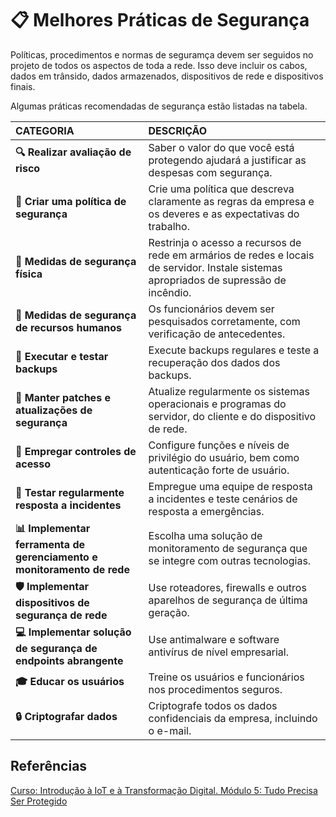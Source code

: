 # 📋 Melhores Práticas de Segurança

Políticas, procedimentos e normas de seguramça devem ser seguidos no projeto de todos os aspectos de toda a rede. Isso deve incluir os cabos, dados em trânsido, dados armazenados, dispositivos de rede e dispositivos finais.

Algumas práticas recomendadas de segurança estão listadas na tabela.


| **CATEGORIA** | **DESCRIÇÃO** |
|:--------------|:--------------|
| **🔍 Realizar avaliação de risco** | Saber o valor do que você está protegendo ajudará a justificar as despesas com segurança. |
| **📝 Criar uma política de segurança** | Crie uma política que descreva claramente as regras da empresa e os deveres e as expectativas do trabalho. |
| **🏢 Medidas de segurança física** | Restrinja o acesso a recursos de rede em armários de redes e locais de servidor. Instale sistemas apropriados de supressão de incêndio. |
| **👥 Medidas de segurança de recursos humanos** | Os funcionários devem ser pesquisados corretamente, com verificação de antecedentes. |
| **💾 Executar e testar backups** | Execute backups regulares e teste a recuperação dos dados dos backups. |
| **🔄 Manter patches e atualizações de segurança** | Atualize regularmente os sistemas operacionais e programas do servidor, do cliente e do dispositivo de rede. |
| **🔐 Empregar controles de acesso** | Configure funções e níveis de privilégio do usuário, bem como autenticação forte de usuário. |
| **🚨 Testar regularmente resposta a incidentes** | Empregue uma equipe de resposta a incidentes e teste cenários de resposta a emergências. |
| **📊 Implementar ferramenta de gerenciamento e monitoramento de rede** | Escolha uma solução de monitoramento de segurança que se integre com outras tecnologias. |
| **🛡️ Implementar dispositivos de segurança de rede** | Use roteadores, firewalls e outros aparelhos de segurança de última geração. |
| **💻 Implementar solução de segurança de endpoints abrangente** | Use antimalware e software antivírus de nível empresarial. |
| **🎓 Educar os usuários** | Treine os usuários e funcionários nos procedimentos seguros. |
| **🔒 Criptografar dados** | Criptografe todos os dados confidenciais da empresa, incluindo o e-mail. |



## Referências
[Curso: Introdução à IoT e à Transformação Digital. Módulo 5: Tudo Precisa Ser Protegido](https://www.netacad.com/courses/introduction-iot?courseLang=pt-BR)
